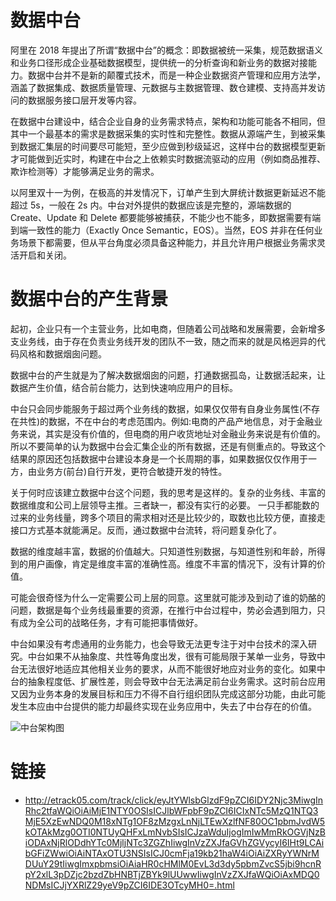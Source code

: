 # 数据中台

阿里在 2018 年提出了所谓“数据中台”的概念：即数据被统一采集，规范数据语义和业务口径形成企业基础数据模型，提供统一的分析查询和新业务的数据对接能力。数据中台并不是新的颠覆式技术，而是一种企业数据资产管理和应用方法学，涵盖了数据集成、数据质量管理、元数据与主数据管理、数仓建模、支持高并发访问的数据服务接口层开发等内容。

在数据中台建设中，结合企业自身的业务需求特点，架构和功能可能各不相同，但其中一个最基本的需求是数据采集的实时性和完整性。数据从源端产生，到被采集到数据汇集层的时间要尽可能短，至少应做到秒级延迟，这样中台的数据模型更新才可能做到近实时，构建在中台之上依赖实时数据流驱动的应用（例如商品推荐、欺诈检测等）才能够满足业务的需求。

以阿里双十一为例，在极高的并发情况下，订单产生到大屏统计数据更新延迟不能超过 5s，一般在 2s 内。中台对外提供的数据应该是完整的，源端数据的 Create、Update 和 Delete 都要能够被捕获，不能少也不能多，即数据需要有端到端一致性的能力（Exactly Once Semantic，EOS）。当然，EOS 并非在任何业务场景下都需要，但从平台角度必须具备这种能力，并且允许用户根据业务需求灵活开启和关闭。

# 数据中台的产生背景

起初，企业只有一个主营业务，比如电商，但随着公司战略和发展需要，会新增多支业务线，由于存在负责业务线开发的团队不一致，随之而来的就是风格迥异的代码风格和数据烟囱问题。

数据中台的产生就是为了解决数据烟囱的问题，打通数据孤岛，让数据活起来，让数据产生价值，结合前台能力，达到快速响应用户的目标。

中台只会同步能服务于超过两个业务线的数据，如果仅仅带有自身业务属性(不存在共性)的数据，不在中台的考虑范围内。例如:电商的产品产地信息，对于金融业务来说，其实是没有价值的，但电商的用户收货地址对金融业务来说是有价值的。所以不要简单的认为数据中台会汇集企业的所有数据，还是有侧重点的。导致这个结果的原因还包括数据中台建设本身是一个长周期的事，如果数据仅仅作用于一方，由业务方(前台)自行开发，更符合敏捷开发的特性。

关于何时应该建立数据中台这个问题，我的思考是这样的。复杂的业务线、丰富的数据维度和公司上层领导主推。三者缺一，都没有实行的必要。
一只手都能数的过来的业务线量，跨多个项目的需求相对还是比较少的，取数也比较方便，直接走接口方式基本就能满足。反而，通过数据中台流转，将问题复杂化了。

数据的维度越丰富，数据的价值越大。只知道性别数据，与知道性别和年龄，所得到的用户画像，肯定是维度丰富的准确性高。维度不丰富的情况下，没有计算的价值。

可能会很奇怪为什么一定需要公司上层的同意。这里就可能涉及到动了谁的奶酪的问题，数据是每个业务线最重要的资源，在推行中台过程中，势必会遇到阻力，只有成为全公司的战略任务，才有可能把事情做好。

中台如果没有考虑通用的业务能力，也会导致无法更专注于对中台技术的深入研究。中台如果不从抽象度、共性等角度出发，很有可能局限于某单一业务，导致中台无法很好地适应其他相关业务的要求，从而不能很好地应对业务的变化。如果中台的抽象程度低、扩展性差，则会导致中台无法满足前台业务需求。这时前台应用又因为业务本身的发展目标和压力不得不自行组织团队完成这部分功能，由此可能发生本应由中台提供的能力却最终实现在业务应用中，失去了中台存在的价值。

![中台架构图](https://s2.ax1x.com/2019/10/20/Ku7Faj.jpg)

# 链接

- http://etrack05.com/track/click/eyJtYWlsbGlzdF9pZCI6IDY2Njc3MiwgInRhc2tfaWQiOiAiMjE1NTY0OSIsICJlbWFpbF9pZCI6ICIxNTc5MzQ1NTQ3MjE5XzEwNDQ0M18xNTg1OF8zMzgxLnNjLTEwXzlfNF80OC1pbmJvdW5kOTAkMzg0OTI0NTUyQHFxLmNvbSIsICJzaWduIjogImIwMmRkOGVjNzBiODAxNjRlODdhYTc0MjljNTc3ZGZhIiwgInVzZXJfaGVhZGVycyI6IHt9LCAibGFiZWwiOiAiNTAxOTU3NSIsICJ0cmFja19kb21haW4iOiAiZXRyYWNrMDUuY29tIiwgImxpbmsiOiAiaHR0cHMlM0EvL3d3dy5pbmZvcS5jbi9hcnRpY2xlL3pDZjc2bzdZbHNBTjZBYk9lUUwwIiwgInVzZXJfaWQiOiAxMDQ0NDMsICJjYXRlZ29yeV9pZCI6IDE3OTcyMH0=.html